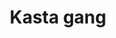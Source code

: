 ---
title: "Kasta gang"
title_bn: "কাস্তা গাং"
description: "It was  originated from mohammadpur, Sunamganj  nad fall at madhabpur with bibiyana river."
---
